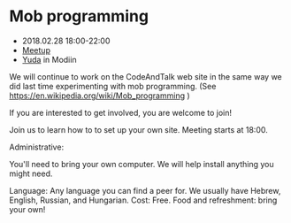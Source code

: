 # Mob programming

* 2018.02.28 18:00-22:00
* [Meetup](https://www.meetup.com/Code-Mavens/events/246827710/)
* [Yuda](https://modiinapp.com/en/page/4875/yuda-center-for-young-adults) in Modiin

We will continue to work on the CodeAndTalk web site in the same way we did last time experimenting with mob programming. (See https://en.wikipedia.org/wiki/Mob_programming )

If you are interested to get involved, you are welcome to join!

Join us to learn how to to set up your own site.
Meeting starts at 18:00.

Administrative:

You'll need to bring your own computer. We will help install anything you might need.

Language: Any language you can find a peer for. We usually have Hebrew, English, Russian, and Hungarian.
Cost: Free.
Food and refreshment: bring your own!


